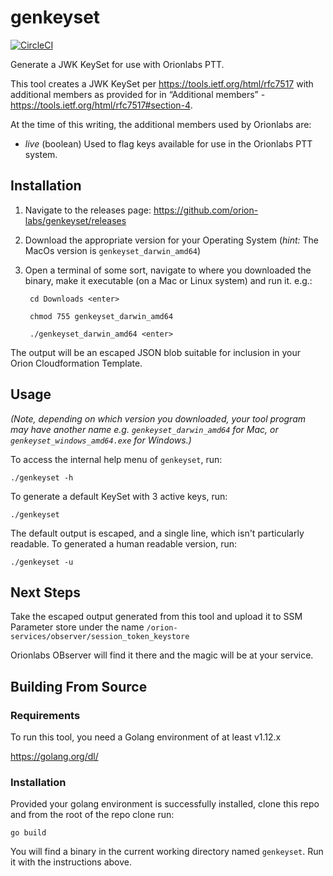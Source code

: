 # genkeyset

[![CircleCI](https://circleci.com/gh/orion-labs/genkeyset.svg?style=svg)](https://circleci.com/gh/orion-labs/genkeyset)

Generate a JWK KeySet for use with Orionlabs PTT.

This tool creates a JWK KeySet per https://tools.ietf.org/html/rfc7517 with additional members as provided for in “Additional members” - https://tools.ietf.org/html/rfc7517#section-4.  

At the time of this writing, the additional members used by Orionlabs are:

* *live* (boolean)  Used to flag keys available for use in the Orionlabs PTT system.

## Installation

1. Navigate to the releases page: https://github.com/orion-labs/genkeyset/releases

2. Download the appropriate version for your Operating System (*hint:* The MacOs version is `genkeyset_darwin_amd64`)

3. Open a terminal of some sort, navigate to where you downloaded the binary, make it executable (on a Mac or Linux system) and run it.  e.g.:

        cd Downloads <enter>
        
        chmod 755 genkeyset_darwin_amd64
        
        ./genkeyset_darwin_amd64 <enter>
   
The output will be an escaped JSON blob suitable for inclusion in your Orion Cloudformation Template.


## Usage

*(Note, depending on which version you downloaded, your tool program may have another name e.g. `genkeyset_darwin_amd64` for Mac, or `genkeyset_windows_amd64.exe` for Windows.)*

To access the internal help menu of `genkeyset`, run:

    ./genkeyset -h
    
To generate a default KeySet with 3 active keys, run:

    ./genkeyset
  
The default output is escaped, and a single line, which isn't particularly readable.  To generated a human readable version, run:

    ./genkeyset -u
    
## Next Steps

Take the escaped output generated from this tool and upload it to SSM Parameter store under the name `/orion-services/observer/session_token_keystore`

Orionlabs OBserver will find it there and the magic will be at your service.

## Building From Source

### Requirements

To run this tool, you need a Golang environment of at least v1.12.x

https://golang.org/dl/

### Installation

Provided your golang environment is successfully installed, clone this repo and from the root of the repo clone run:

    go build
    
You will find a binary in the current working directory named `genkeyset`.  Run it with the instructions above.

